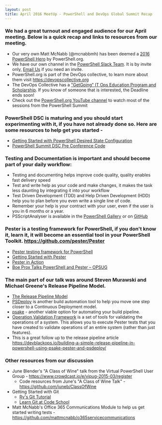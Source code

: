 ```yaml
---
layout: post
title: April 2016 MeetUp - PowerShell and DevOps Global Summit Recap
---
```

  
### We had a great turnout and engaged audience for our April meeting. Below is a quick recap and links to resources from our meeting.
-   Our very own Matt McNabb (@mcnabbmh) has been deemed a [2016 PowerShell Hero](http://powershell.org/wp/2016/04/03/announcing-our-2016-powershell-heroes/) by PowerShell.org.
-   We have our own channel in the [PowerShell Slack Team](https://powershell.slack.com). It is by invite only, [Email Us](mailto:cincypsug@outlook.com) if you need an invite.
-   PowerShell.org is part of the DevOps collective, to learn more about them visit <https://devopscollective.org>
-   The DevOps Collective has a ["GetGoing" IT Ops Education Program and Scholarship](http://www.powershell.org/wp/?p=37989). If you know of someone that is interested, the Deadline ends soon!
-   Check out the [PowerShell.org YouTube channel](https://www.youtube.com/playlist?list=PLfeA8kIs7Coc1Jn5hC4e_XgbFUaS5jY2i) to watch most of the sessions from the PowerShell Summit 

### PowerShell DSC is maturing and you should start experimenting with it, if you have not already done so.  Here are some resources to help get you started - 
-   [Getting Started with PowerShell Desired State Configuration](https://www.google.com/url?sa=t&rct=j&q=&esrc=s&source=web&cd=1&cad=rja&uact=8&ved=0ahUKEwiHgoSf4rbMAhXLQyYKHRb9BuMQFggdMAA&url=https%3A%2F%2Fmva.microsoft.com%2Fen-US%2Ftraining-courses%2Fgetting-started-with-powershell-desired-state-configuration-dsc--8672&usg=AFQjCNHGrzThqBYg3TqHTlKeYb1TF4Fi7g&sig2=jcJ-VP0FdwqH1PQP9FTM6w)        
-   [PowerShell Summit DSC Pre Conference Code](https://github.com/PowerShellOrg/dsc-summit-precon)

### Testing and Documentation is important and should become part of your daily workflow:
-   Testing and documenting helps improve code quality, quality enables fast delivery speed
-   Test and write help as your code and make changes, it makes the task less daunting by integrating it into your workflow
-   Test Driven Development (TDD) and Help Driven Development (HDD) help you to plan before you even write a single line of code.
-   Remember your help is your contract with your user, even if the user is you in 6 months or a year.
-   PSScriptAnalyser is available in the [PowerShell Gallery](https://www.powershellgallery.com/packages/PSScriptAnalyzer/1.5.0) or on [GitHub](https://github.com/PowerShell/PSScriptAnalyzer)

### Pester is a testing framework for PowerShell, if you don't know it, learn it, it will become an essential tool in your PowerShell Toolkit. https://github.com/pester/Pester
-   [Pester testing framework for PowerShell](https://www.simple-talk.com/sysadmin/powershell/practical-powershell-unit-testing-getting-started/)
-   [Getting Started with Pester](http://www.powershellmagazine.com/2014/03/12/get-started-with-pester-powershell-unit-testing-framework/)
-   [Pester in Action](https://www.youtube.com/playlist?list=PLOcTmsj9WHDo2_FfKePLaq_mJTcnW_fEJ)
-   [Boe Prox Talks PowerShell and Pester – OPSUG](https://learn-powershell.net/2015/11/16/resources-available-from-my-talk-on-powershell-and-pester/)

### The main part of our talk was around Steven Murawski and Michael Greene's Release Pipeline Model. 
-   [The Release Pipeline Model](http://aka.ms/thereleasepipelinemodel)
-   [PSDeploy](https://github.com/RamblingCookieMonster/PSDeploy) is another build automation tool to help you move one step closer to a Continuous Deployment model. 
-   [psake](https://github.com/psake/psake) - another viable option for automating your build pipeline.
-   [Operation Validation Framework](https://github.com/PowerShell/Operation-Validation-Framework) is a set of tools for validating the operations of a system. This allows you to execute Pester tests that you have created to validate operations of an entire system (rather than just features).
-   This is a great follow up to the release pipeline article <https://devblackops.io/building-a-simple-release-pipeline-in-powershell-using-psake-pester-and-psdeploy/> 

### Other resources from our discussion
-   June Blender's "A Class of Wine" talk from the Virtual PowerShell User Group - <https://www.crowdcast.io/e/vipug-2015-03/register>
    -   Code resources from June's "A Class of Wine Talk" - <https://github.com/juneb/ClassOfWine>
-   Getting Started with Git
    -   [Ry's Git Tutorial](http://rypress.com/tutorials/git/index)
    -   [Learn Git at Code School](https://www.codeschool.com/learn/git)
-   Matt McNabb's Office 365 Communications Module to help us get started writing tests - <https://github.com/mattmcnabb/o365servicecommunications>